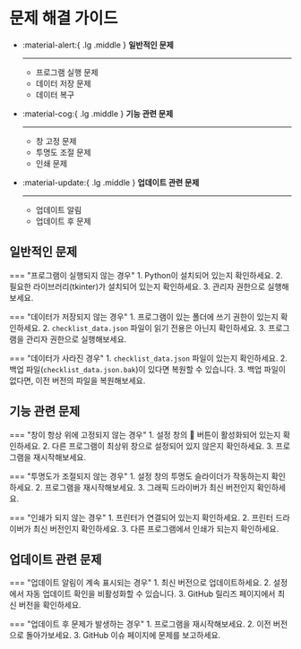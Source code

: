 # 문제 해결 가이드

<div class="grid cards" markdown>

-   :material-alert:{ .lg .middle } __일반적인 문제__

    ---

    - 프로그램 실행 문제
    - 데이터 저장 문제
    - 데이터 복구

-   :material-cog:{ .lg .middle } __기능 관련 문제__

    ---

    - 창 고정 문제
    - 투명도 조절 문제
    - 인쇄 문제

-   :material-update:{ .lg .middle } __업데이트 관련 문제__

    ---

    - 업데이트 알림
    - 업데이트 후 문제

</div>

## 일반적인 문제

=== "프로그램이 실행되지 않는 경우"
    1. Python이 설치되어 있는지 확인하세요.
    2. 필요한 라이브러리(tkinter)가 설치되어 있는지 확인하세요.
    3. 관리자 권한으로 실행해보세요.

=== "데이터가 저장되지 않는 경우"
    1. 프로그램이 있는 폴더에 쓰기 권한이 있는지 확인하세요.
    2. `checklist_data.json` 파일이 읽기 전용은 아닌지 확인하세요.
    3. 프로그램을 관리자 권한으로 실행해보세요.

=== "데이터가 사라진 경우"
    1. `checklist_data.json` 파일이 있는지 확인하세요.
    2. 백업 파일(`checklist_data.json.bak`)이 있다면 복원할 수 있습니다.
    3. 백업 파일이 없다면, 이전 버전의 파일을 복원해보세요.

## 기능 관련 문제

=== "창이 항상 위에 고정되지 않는 경우"
    1. 설정 창의 📌 버튼이 활성화되어 있는지 확인하세요.
    2. 다른 프로그램이 최상위 창으로 설정되어 있지 않은지 확인하세요.
    3. 프로그램을 재시작해보세요.

=== "투명도가 조절되지 않는 경우"
    1. 설정 창의 투명도 슬라이더가 작동하는지 확인하세요.
    2. 프로그램을 재시작해보세요.
    3. 그래픽 드라이버가 최신 버전인지 확인하세요.

=== "인쇄가 되지 않는 경우"
    1. 프린터가 연결되어 있는지 확인하세요.
    2. 프린터 드라이버가 최신 버전인지 확인하세요.
    3. 다른 프로그램에서 인쇄가 되는지 확인하세요.

## 업데이트 관련 문제

=== "업데이트 알림이 계속 표시되는 경우"
    1. 최신 버전으로 업데이트하세요.
    2. 설정에서 자동 업데이트 확인을 비활성화할 수 있습니다.
    3. GitHub 릴리즈 페이지에서 최신 버전을 확인하세요.

=== "업데이트 후 문제가 발생하는 경우"
    1. 프로그램을 재시작해보세요.
    2. 이전 버전으로 돌아가보세요.
    3. GitHub 이슈 페이지에 문제를 보고하세요. 